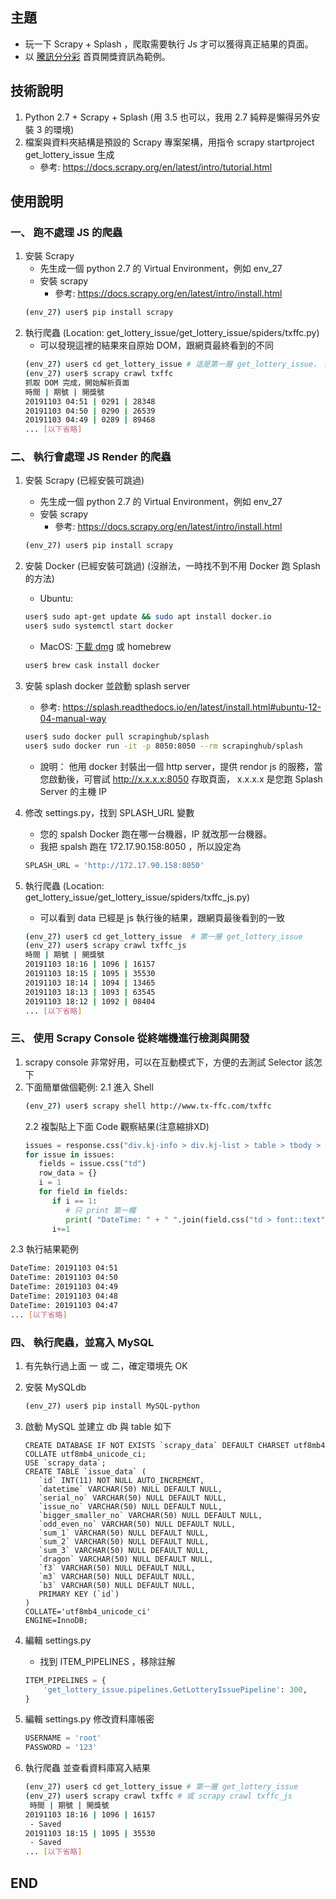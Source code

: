 ## 主題

- 玩一下 Scrapy + Splash ，爬取需要執行 Js 才可以獲得真正結果的頁面。
- 以 [騰訊分分彩]('http://www.tx-ffc.com/txffc/) 首頁開獎資訊為範例。

## 技術說明

1. Python 2.7 + Scrapy + Splash (用 3.5 也可以，我用 2.7 純粹是懶得另外安裝 3 的環境)
2. 檔案與資料夾結構是預設的 Scrapy 專案架構，用指令 scrapy startproject get_lottery_issue 生成
   - 參考: https://docs.scrapy.org/en/latest/intro/tutorial.html


## 使用說明

### 一、 跑不處理 JS 的爬蟲
1. 安裝 Scrapy
   - 先生成一個 python 2.7 的 Virtual Environment，例如 env_27
   - 安裝 scrapy
      - 參考: https://docs.scrapy.org/en/latest/intro/install.html
   ```bash
   (env_27) user$ pip install scrapy
   ```
2. 執行爬蟲 (Location: get_lottery_issue/get_lottery_issue/spiders/txffc.py)
   - 可以發現這裡的結果來自原始 DOM，跟網頁最終看到的不同
   ```bash
   (env_27) user$ cd get_lottery_issue # 這是第一層 get_lottery_issue， README 這層
   (env_27) user$ scrapy crawl txffc
   抓取 DOM 完成，開始解析頁面
   時間 | 期號 | 開獎號
   20191103 04:51 | 0291 | 28348
   20191103 04:50 | 0290 | 26539
   20191103 04:49 | 0289 | 89468
   ... [以下省略]
   ```

### 二、 執行會處理 JS Render 的爬蟲
1. 安裝 Scrapy (已經安裝可跳過)
   - 先生成一個 python 2.7 的 Virtual Environment，例如 env_27
   - 安裝 scrapy
      - 參考: https://docs.scrapy.org/en/latest/intro/install.html
   ```bash
   (env_27) user$ pip install scrapy
   ```

2. 安裝 Docker  (已經安裝可跳過) (沒辦法，一時找不到不用 Docker 跑 Splash 的方法)
   - Ubuntu: 
   ```bash
   user$ sudo apt-get update && sudo apt install docker.io
   user$ sudo systemctl start docker
   ```
   - MacOS: [下載 dmg](https://download.docker.com/mac/stable/Docker.dmg) 或 homebrew
   ```bash
   user$ brew cask install docker
   ```

3. 安裝 splash docker 並啟動 splash server
   - 參考: https://splash.readthedocs.io/en/latest/install.html#ubuntu-12-04-manual-way
   ```bash
   user$ sudo docker pull scrapinghub/splash
   user$ sudo docker run -it -p 8050:8050 --rm scrapinghub/splash 
   ```
   - 說明： 他用 docker 封裝出一個 http server，提供 rendor js 的服務，當您啟動後，可嘗試 http://x.x.x.x:8050 存取頁面， x.x.x.x 是您跑 Splash Server 的主機 IP

4. 修改 settings.py，找到 SPLASH_URL 變數
   - 您的 spalsh Docker 跑在哪一台機器，IP 就改那一台機器。
   - 我把 spalsh 跑在 172.17.90.158:8050 ，所以設定為 
   ```python
   SPLASH_URL = 'http://172.17.90.158:8050'
   ```

5. 執行爬蟲 (Location: get_lottery_issue/get_lottery_issue/spiders/txffc_js.py)
   - 可以看到 data 已經是 js 執行後的結果，跟網頁最後看到的一致
   ```bash
   (env_27) user$ cd get_lottery_issue  # 第一層 get_lottery_issue
   (env_27) user$ scrapy crawl txffc_js
   時間 | 期號 | 開獎號
   20191103 18:16 | 1096 | 16157
   20191103 18:15 | 1095 | 35530
   20191103 18:14 | 1094 | 13465
   20191103 18:13 | 1093 | 63545
   20191103 18:12 | 1092 | 08404
   ... [以下省略]
   ```

### 三、 使用 Scrapy Console 從終端機進行檢測與開發
1. scrapy console 非常好用，可以在互動模式下，方便的去測試 Selector 該怎下
2. 下面簡單做個範例:
   2.1 進入 Shell
   ```bash
   (env_27) user$ scrapy shell http://www.tx-ffc.com/txffc
   ```
   2.2 複製貼上下面 Code 觀察結果(注意縮排XD)
   ```python
   issues = response.css("div.kj-info > div.kj-list > table > tbody > tr")
   for issue in issues:
      fields = issue.css("td")
      row_data = {}
      i = 1
      for field in fields:
         if i == 1:
            # 只 print 第一欄
            print( "DateTime: " + " ".join(field.css("td > font::text").extract()))
         i+=1
   ```
2.3 執行結果範例
   ```bash
   DateTime: 20191103 04:51
   DateTime: 20191103 04:50
   DateTime: 20191103 04:49
   DateTime: 20191103 04:48
   DateTime: 20191103 04:47
   ... [以下省略]
   ```

### 四、 執行爬蟲，並寫入 MySQL

1. 有先執行過上面 一 或 二，確定環境先 OK

2. 安裝 MySQLdb
   ```bash
   (env_27) user$ pip install MySQL-python
   ```

3. 啟動 MySQL 並建立 db 與 table 如下
   ```mysql
   CREATE DATABASE IF NOT EXISTS `scrapy_data` DEFAULT CHARSET utf8mb4 COLLATE utf8mb4_unicode_ci;
   USE `scrapy_data`;
   CREATE TABLE `issue_data` (
      `id` INT(11) NOT NULL AUTO_INCREMENT,
      `datetime` VARCHAR(50) NULL DEFAULT NULL,
      `serial_no` VARCHAR(50) NULL DEFAULT NULL,
      `issue_no` VARCHAR(50) NULL DEFAULT NULL,
      `bigger_smaller_no` VARCHAR(50) NULL DEFAULT NULL,
      `odd_even_no` VARCHAR(50) NULL DEFAULT NULL,
      `sum_1` VARCHAR(50) NULL DEFAULT NULL,
      `sum_2` VARCHAR(50) NULL DEFAULT NULL,
      `sum_3` VARCHAR(50) NULL DEFAULT NULL,
      `dragon` VARCHAR(50) NULL DEFAULT NULL,
      `f3` VARCHAR(50) NULL DEFAULT NULL,
      `m3` VARCHAR(50) NULL DEFAULT NULL,
      `b3` VARCHAR(50) NULL DEFAULT NULL,
      PRIMARY KEY (`id`)
   )
   COLLATE='utf8mb4_unicode_ci'
   ENGINE=InnoDB;
   ```

4. 編輯  settings.py
   - 找到 ITEM_PIPELINES ，移除註解
   ```python
   ITEM_PIPELINES = {
       'get_lottery_issue.pipelines.GetLotteryIssuePipeline': 300,
   }
   ```

5. 編輯 settings.py 修改資料庫帳密
   ```python
   USERNAME = 'root'
   PASSWORD = '123'
   ```
   
6. 執行爬蟲 並查看資料庫寫入結果
   ```bash
   (env_27) user$ cd get_lottery_issue # 第一層 get_lottery_issue
   (env_27) user$ scrapy crawl txffc # 或 scrapy crawl txffc_js
    時間 | 期號 | 開獎號
   20191103 18:16 | 1096 | 16157
    - Saved
   20191103 18:15 | 1095 | 35530
    - Saved
   ... [以下省略]
   ```

## END
